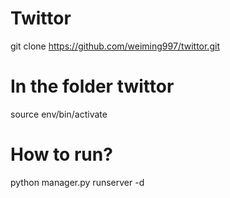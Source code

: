 # Twittor

git clone https://github.com/weiming997/twittor.git

# In the folder twittor

source env/bin/activate

# How to run?

python manager.py runserver -d

